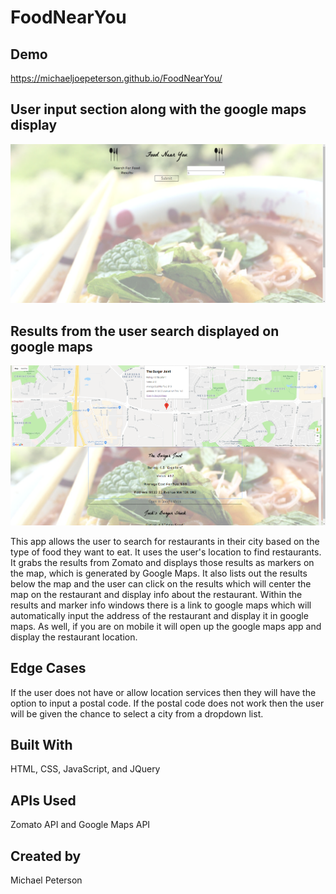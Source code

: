 # FoodNearYou

## Demo

https://michaeljoepeterson.github.io/FoodNearYou/

## User input section along with the google maps display

![input and map](screenshots/image5.PNG)

## Results from the user search displayed on google maps

![map and results](screenshots/image6.PNG)

This app allows the user to search for restaurants in their city based on the type of food they want to eat. It uses the user's location to find restaurants. It grabs the results from Zomato and displays those results as markers on the map, which is generated by Google Maps. It also lists out the results below the map and the user can click on the results which will center the map on the restaurant and display info about the restaurant. Within the results and marker info windows there is a link to google maps which will automatically input the address of the restaurant and display it in google maps. As well, if you are on mobile it will open up the google maps app and display the restaurant location. 
## Edge Cases

If the user does not have or allow location services then they will have the option to input a postal code. If the postal code does not work then the user will be given the chance to select a city from a dropdown list. 

## Built With

HTML, CSS, JavaScript, and JQuery

## APIs Used

Zomato API and Google Maps API

## Created by 

Michael Peterson
